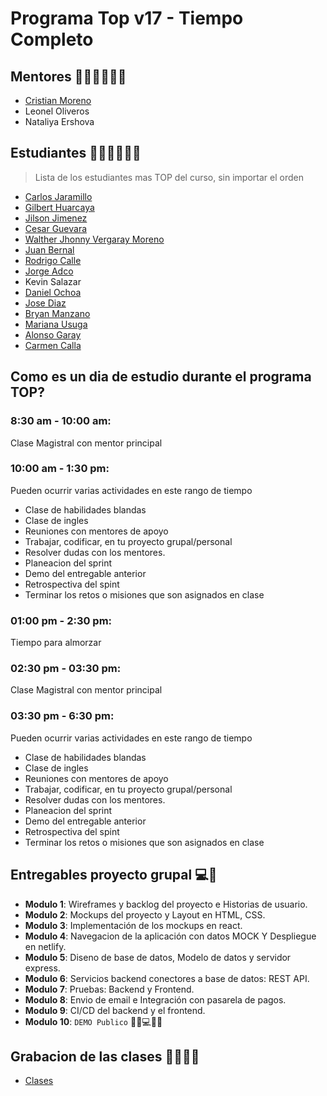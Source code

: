 # Programa Top v17 - Tiempo Completo

## Mentores 👩🏻‍🏫👨🏼‍🏫

- [Cristian Moreno](profiles/cristian-moreno.md)
- Leonel Oliveros
- Nataliya Ershova

## Estudiantes 👩🏻‍💻🧑🏼‍💻
> Lista de los estudiantes mas TOP del curso, sin importar el orden

- [Carlos Jaramillo](profiles/carlos-jaramillo.md)
- [Gilbert Huarcaya](profiles/gilbert-huarcaya.md)
- [Jilson Jimenez](profiles/jilson-jimenez.md)
- [Cesar Guevara](profiles/cesar-guevara.md)
- [Walther Jhonny Vergaray Moreno](profiles/walther-vergaray.md)
- [Juan Bernal](profiles/juan-bernal.md)
- [Rodrigo Calle](profiles/rodrigo-calle.md)
- [Jorge Adco](profiles/jorge-adco.md)
- Kevin Salazar
- [Daniel Ochoa](profiles/daniel-ochoa.md)
- [Jose Diaz](profiles/jose-diaz.md)
- [Bryan Manzano](profiles/bryan-manzano.md)
- [Mariana Usuga](profiles/mariana-usuga.md)
- [Alonso Garay](profiles/alonso-garay.md)
- [Carmen Calla](profiles/nayruth-calla.md)

## Como es un dia de estudio durante el programa TOP?

### 8:30 am - 10:00 am:
Clase Magistral con mentor principal

### 10:00 am - 1:30 pm:
Pueden ocurrir varias actividades en este rango de tiempo
- Clase de habilidades blandas
- Clase de ingles
- Reuniones con mentores de apoyo
- Trabajar, codificar, en tu proyecto grupal/personal
- Resolver dudas con los mentores.
- Planeacion del sprint
- Demo del entregable anterior
- Retrospectiva del spint
- Terminar los retos o misiones que son asignados en clase

### 01:00 pm - 2:30 pm:
Tiempo para almorzar

### 02:30 pm - 03:30 pm:
Clase Magistral con mentor principal

### 03:30 pm - 6:30 pm:
Pueden ocurrir varias actividades en este rango de tiempo
- Clase de habilidades blandas
- Clase de ingles
- Reuniones con mentores de apoyo
- Trabajar, codificar, en tu proyecto grupal/personal
- Resolver dudas con los mentores.
- Planeacion del sprint
- Demo del entregable anterior
- Retrospectiva del spint
- Terminar los retos o misiones que son asignados en clase

## Entregables proyecto grupal 💻🤝

- **Modulo 1**: Wireframes y backlog del proyecto e Historias de usuario.
- **Modulo 2**: Mockups del proyecto y Layout en HTML, CSS.
- **Modulo 3**: Implementación de los mockups en react.
- **Modulo 4**: Navegacion de la aplicación con datos MOCK Y Despliegue en netlify.
- **Modulo 5**: Diseno de base de datos, Modelo de datos y servidor express.
- **Modulo 6**: Servicios backend conectores a base de datos: REST API.
- **Modulo 7**: Pruebas: Backend y Frontend.
- **Modulo 8**: Envio de email e Integración con pasarela de pagos.
- **Modulo 9**: CI/CD del backend y el frontend.
- **Modulo 10**: `DEMO Publico` 🎊🎉💻🎊🎉

## Grabacion de las clases 🎥👨🏼‍🏫

- [Clases](clases.md)
